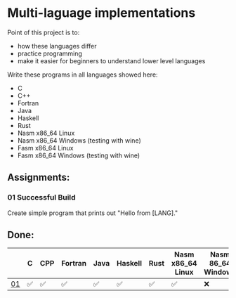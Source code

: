 # Multi-laguage implementations

Point of this project is to:
- how these languages differ
- practice programming
- make it easier for beginners to understand lower level languages

Write these programs in all languages showed here:
- C
- C++
- Fortran
- Java
- Haskell
- Rust
- Nasm x86_64 Linux
- Nasm x86_64 Windows (testing with wine)
- Fasm x86_64 Linux
- Fasm x86_64 Windows (testing with wine)

## Assignments:
### 01 Successful Build
Create simple program that prints out "Hello from [LANG]."

## Done:
|                           |  C|    CPP|Fortran|   Java|Haskell|   Rust|    Nasm x86_64 Linux|   Nasm 86_64 Windows|   Fasm 86_64 Linux|Fasm x86_64 Windows|
|---------------------------|---|-------|-------|-------|-------|-------|---------------------|---------------------|-------------------|-------------------|
|[01](#01-Successful-Build) | ✅|     ✅|     ✅|     ✅|     ✅|     ✅|                   ✅|                   ❌|                 ❌|                 ❌|
